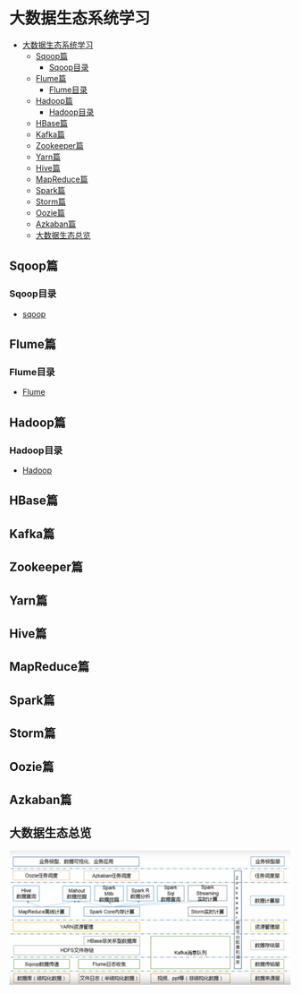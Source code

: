 # 大数据生态系统学习
<!-- TOC -->

- [大数据生态系统学习](#%e5%a4%a7%e6%95%b0%e6%8d%ae%e7%94%9f%e6%80%81%e7%b3%bb%e7%bb%9f%e5%ad%a6%e4%b9%a0)
  - [Sqoop篇](#sqoop%e7%af%87)
    - [Sqoop目录](#sqoop%e7%9b%ae%e5%bd%95)
  - [Flume篇](#flume%e7%af%87)
    - [Flume目录](#flume%e7%9b%ae%e5%bd%95)
  - [Hadoop篇](#hadoop%e7%af%87)
    - [Hadoop目录](#hadoop%e7%9b%ae%e5%bd%95)
  - [HBase篇](#hbase%e7%af%87)
  - [Kafka篇](#kafka%e7%af%87)
  - [Zookeeper篇](#zookeeper%e7%af%87)
  - [Yarn篇](#yarn%e7%af%87)
  - [Hive篇](#hive%e7%af%87)
  - [MapReduce篇](#mapreduce%e7%af%87)
  - [Spark篇](#spark%e7%af%87)
  - [Storm篇](#storm%e7%af%87)
  - [Oozie篇](#oozie%e7%af%87)
  - [Azkaban篇](#azkaban%e7%af%87)
  - [<i class="icon-desktop"></i> 大数据生态总览](#i-class%22icon-desktop%22i-%e5%a4%a7%e6%95%b0%e6%8d%ae%e7%94%9f%e6%80%81%e6%80%bb%e8%a7%88)

<!-- /TOC -->
## Sqoop篇

### Sqoop目录
   
  - [sqoop ](./Sqoop/README.md)
 
## Flume篇

### Flume目录
   
  - [Flume ](./Flume/README.md)
  
## Hadoop篇

### Hadoop目录
  - [Hadoop ](./Hadoop/README.md)

## HBase篇


## Kafka篇

## Zookeeper篇

## Yarn篇

## Hive篇

## MapReduce篇

## Spark篇


## Storm篇


## Oozie篇

## Azkaban篇

## <i class="icon-desktop"></i> 大数据生态总览

![](https://raw.githubusercontent.com/Syncma/Figurebed/master/img/bigdata.png)

